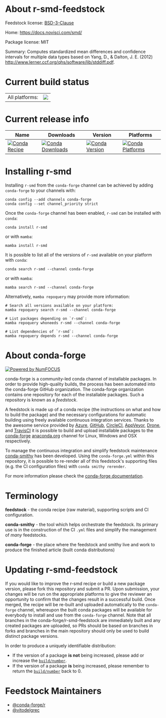 About r-smd-feedstock
=====================

Feedstock license: [BSD-3-Clause](https://github.com/conda-forge/r-smd-feedstock/blob/main/LICENSE.txt)

Home: https://docs.novisci.com/smd/

Package license: MIT

Summary: Computes standardized mean differences and confidence intervals for multiple data types based on Yang, D., & Dalton, J. E. (2012) <http://www.lerner.ccf.org/qhs/software/lib/stddiff.pdf>.

Current build status
====================


<table><tr><td>All platforms:</td>
    <td>
      <a href="https://dev.azure.com/conda-forge/feedstock-builds/_build/latest?definitionId=21162&branchName=main">
        <img src="https://dev.azure.com/conda-forge/feedstock-builds/_apis/build/status/r-smd-feedstock?branchName=main">
      </a>
    </td>
  </tr>
</table>

Current release info
====================

| Name | Downloads | Version | Platforms |
| --- | --- | --- | --- |
| [![Conda Recipe](https://img.shields.io/badge/recipe-r--smd-green.svg)](https://anaconda.org/conda-forge/r-smd) | [![Conda Downloads](https://img.shields.io/conda/dn/conda-forge/r-smd.svg)](https://anaconda.org/conda-forge/r-smd) | [![Conda Version](https://img.shields.io/conda/vn/conda-forge/r-smd.svg)](https://anaconda.org/conda-forge/r-smd) | [![Conda Platforms](https://img.shields.io/conda/pn/conda-forge/r-smd.svg)](https://anaconda.org/conda-forge/r-smd) |

Installing r-smd
================

Installing `r-smd` from the `conda-forge` channel can be achieved by adding `conda-forge` to your channels with:

```
conda config --add channels conda-forge
conda config --set channel_priority strict
```

Once the `conda-forge` channel has been enabled, `r-smd` can be installed with `conda`:

```
conda install r-smd
```

or with `mamba`:

```
mamba install r-smd
```

It is possible to list all of the versions of `r-smd` available on your platform with `conda`:

```
conda search r-smd --channel conda-forge
```

or with `mamba`:

```
mamba search r-smd --channel conda-forge
```

Alternatively, `mamba repoquery` may provide more information:

```
# Search all versions available on your platform:
mamba repoquery search r-smd --channel conda-forge

# List packages depending on `r-smd`:
mamba repoquery whoneeds r-smd --channel conda-forge

# List dependencies of `r-smd`:
mamba repoquery depends r-smd --channel conda-forge
```


About conda-forge
=================

[![Powered by
NumFOCUS](https://img.shields.io/badge/powered%20by-NumFOCUS-orange.svg?style=flat&colorA=E1523D&colorB=007D8A)](https://numfocus.org)

conda-forge is a community-led conda channel of installable packages.
In order to provide high-quality builds, the process has been automated into the
conda-forge GitHub organization. The conda-forge organization contains one repository
for each of the installable packages. Such a repository is known as a *feedstock*.

A feedstock is made up of a conda recipe (the instructions on what and how to build
the package) and the necessary configurations for automatic building using freely
available continuous integration services. Thanks to the awesome service provided by
[Azure](https://azure.microsoft.com/en-us/services/devops/), [GitHub](https://github.com/),
[CircleCI](https://circleci.com/), [AppVeyor](https://www.appveyor.com/),
[Drone](https://cloud.drone.io/welcome), and [TravisCI](https://travis-ci.com/)
it is possible to build and upload installable packages to the
[conda-forge](https://anaconda.org/conda-forge) [anaconda.org](https://anaconda.org/)
channel for Linux, Windows and OSX respectively.

To manage the continuous integration and simplify feedstock maintenance
[conda-smithy](https://github.com/conda-forge/conda-smithy) has been developed.
Using the ``conda-forge.yml`` within this repository, it is possible to re-render all of
this feedstock's supporting files (e.g. the CI configuration files) with ``conda smithy rerender``.

For more information please check the [conda-forge documentation](https://conda-forge.org/docs/).

Terminology
===========

**feedstock** - the conda recipe (raw material), supporting scripts and CI configuration.

**conda-smithy** - the tool which helps orchestrate the feedstock.
                   Its primary use is in the construction of the CI ``.yml`` files
                   and simplify the management of *many* feedstocks.

**conda-forge** - the place where the feedstock and smithy live and work to
                  produce the finished article (built conda distributions)


Updating r-smd-feedstock
========================

If you would like to improve the r-smd recipe or build a new
package version, please fork this repository and submit a PR. Upon submission,
your changes will be run on the appropriate platforms to give the reviewer an
opportunity to confirm that the changes result in a successful build. Once
merged, the recipe will be re-built and uploaded automatically to the
`conda-forge` channel, whereupon the built conda packages will be available for
everybody to install and use from the `conda-forge` channel.
Note that all branches in the conda-forge/r-smd-feedstock are
immediately built and any created packages are uploaded, so PRs should be based
on branches in forks and branches in the main repository should only be used to
build distinct package versions.

In order to produce a uniquely identifiable distribution:
 * If the version of a package **is not** being increased, please add or increase
   the [``build/number``](https://docs.conda.io/projects/conda-build/en/latest/resources/define-metadata.html#build-number-and-string).
 * If the version of a package **is** being increased, please remember to return
   the [``build/number``](https://docs.conda.io/projects/conda-build/en/latest/resources/define-metadata.html#build-number-and-string)
   back to 0.

Feedstock Maintainers
=====================

* [@conda-forge/r](https://github.com/conda-forge/r/)
* [@vitodelgrec](https://github.com/vitodelgrec/)


